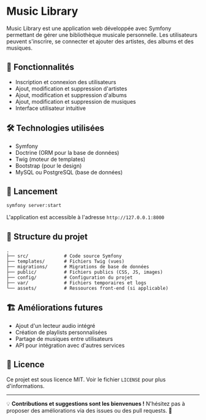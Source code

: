 # Music Library

Music Library est une application web développée avec Symfony permettant de gérer une bibliothèque musicale personnelle. Les utilisateurs peuvent s'inscrire, se connecter et ajouter des artistes, des albums et des musiques.

## 📌 Fonctionnalités

- Inscription et connexion des utilisateurs
- Ajout, modification et suppression d'artistes
- Ajout, modification et suppression d'albums
- Ajout, modification et suppression de musiques
- Interface utilisateur intuitive

## 🛠️ Technologies utilisées

- Symfony
- Doctrine (ORM pour la base de données)
- Twig (moteur de templates)
- Bootstrap (pour le design)
- MySQL ou PostgreSQL (base de données)

## 🚀 Lancement

   ```bash
   symfony server:start
   ```
   L'application est accessible à l'adresse `http://127.0.0.1:8000`

## 📂 Structure du projet

```
.
├── src/             # Code source Symfony
├── templates/       # Fichiers Twig (vues)
├── migrations/      # Migrations de base de données
├── public/          # Fichiers publics (CSS, JS, images)
├── config/          # Configuration du projet
├── var/             # Fichiers temporaires et logs
└── assets/          # Ressources front-end (si applicable)
```

## 🏗️ Améliorations futures

- Ajout d'un lecteur audio intégré
- Création de playlists personnalisées
- Partage de musiques entre utilisateurs
- API pour intégration avec d'autres services

## 📜 Licence

Ce projet est sous licence MIT. Voir le fichier `LICENSE` pour plus d'informations.

---

💡 **Contributions et suggestions sont les bienvenues !** N'hésitez pas à proposer des améliorations via des issues ou des pull requests. 🎵
